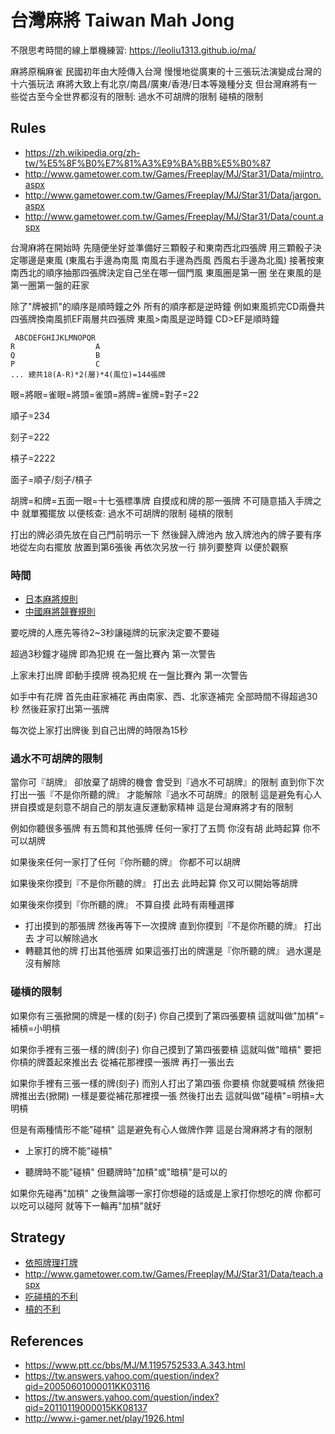 # 台灣麻將 Taiwan Mah Jong

不限思考時間的線上單機練習: https://leoliu1313.github.io/ma/

麻將原稱麻雀 民國初年由大陸傳入台灣 慢慢地從廣東的十三張玩法演變成台灣的十六張玩法 麻將大致上有北京/南昌/廣東/香港/日本等幾種分支 但台灣麻將有一些從古至今全世界都沒有的限制: 過水不可胡牌的限制 碰槓的限制

## Rules

- https://zh.wikipedia.org/zh-tw/%E5%8F%B0%E7%81%A3%E9%BA%BB%E5%B0%87
- http://www.gametower.com.tw/Games/Freeplay/MJ/Star31/Data/mjintro.aspx
- http://www.gametower.com.tw/Games/Freeplay/MJ/Star31/Data/jargon.aspx
- http://www.gametower.com.tw/Games/Freeplay/MJ/Star31/Data/count.aspx

台灣麻將在開始時 先隨便坐好並準備好三顆骰子和東南西北四張牌 用三顆骰子決定哪邊是東風 (東風右手邊為南風 南風右手邊為西風 西風右手邊為北風) 接著按東南西北的順序抽那四張牌決定自己坐在哪一個門風 東風圈是第一圈 坐在東風的是第一圈第一盤的莊家

除了"牌被抓"的順序是順時鐘之外 所有的順序都是逆時鐘 例如東風抓完CD兩疊共四張牌換南風抓EF兩層共四張牌 東風>南風是逆時鐘 CD>EF是順時鐘

```
 ABCDEFGHIJKLMNOPQR
R                  A
Q                  B
P                  C
... 總共18(A-R)*2(層)*4(風位)=144張牌
```

眼=將眼=雀眼=將頭=雀頭=將牌=雀牌=對子=22

順子=234

刻子=222

槓子=2222

面子=順子/刻子/槓子

胡牌=和牌=五面一眼=十七張標準牌 自摸成和牌的那一張牌 不可隨意插入手牌之中 就單獨擺放 以便核查: 過水不可胡牌的限制 碰槓的限制

打出的牌必須先放在自己門前明示一下 然後歸入牌池內 放入牌池內的牌子要有序地從左向右擺放 放置到第6張後 再依次另放一行 排列要整齊 以便於觀察

### 時間

- [日本麻將規則](https://zh.wikipedia.org/zh-tw/%E6%97%A5%E6%9C%AC%E9%BA%BB%E5%B0%86%E8%A7%84%E5%88%99#.E5.89.AF.E9.9C.B2.E7.9A.84.E4.BC.98.E5.85.88.E9.A1.BA.E5.BA.8F)
- [中國麻將競賽規則](https://zh.wikisource.org/zh-hant/%E4%B8%AD%E5%9B%BD%E9%BA%BB%E5%B0%86%E7%AB%9E%E8%B5%9B%E8%A7%84%E5%88%99)

要吃牌的人應先等待2~3秒讓碰牌的玩家決定要不要碰

超過3秒鐘才碰牌 即為犯規 在一盤比賽內 第一次警告

上家未打出牌 即動手摸牌 視為犯規 在一盤比賽內 第一次警告

如手中有花牌 首先由莊家補花 再由南家、西、北家逐補完 全部時間不得超過30秒 然後莊家打出第一張牌

每次從上家打出牌後 到自己出牌的時限為15秒

### 過水不可胡牌的限制

當你可『胡牌』 卻放棄了胡牌的機會 會受到『過水不可胡牌』的限制 直到你下次打出一張『不是你所聽的牌』 才能解除『過水不可胡牌』的限制 這是避免有心人拼自摸或是刻意不胡自己的朋友違反運動家精神 這是台灣麻將才有的限制

例如你聽很多張牌 有五筒和其他張牌 任何一家打了五筒 你沒有胡 此時起算 你不可以胡牌

如果後來任何一家打了任何『你所聽的牌』 你都不可以胡牌

如果後來你摸到『不是你所聽的牌』 打出去 此時起算 你又可以開始等胡牌

如果後來你摸到『你所聽的牌』 不算自摸 此時有兩種選擇

- 打出摸到的那張牌 然後再等下一次摸牌 直到你摸到『不是你所聽的牌』 打出去 才可以解除過水
- 轉聽其他的牌 打出其他張牌 如果這張打出的牌還是『你所聽的牌』 過水還是沒有解除

### 碰槓的限制

如果你有三張掀開的牌是一樣的(刻子) 你自己摸到了第四張要槓 這就叫做"加槓"=補槓=小明槓

如果你手裡有三張一樣的牌(刻子) 你自己摸到了第四張要槓 這就叫做"暗槓" 要把你槓的牌蓋起來推出去 從補花那裡摸一張牌 再打一張出去

如果你手裡有三張一樣的牌(刻子) 而別人打出了第四張 你要槓 你就要喊槓 然後把牌推出去(掀開) 一樣是要從補花那裡摸一張 然後打出去 這就叫做"碰槓"=明槓=大明槓

但是有兩種情形不能"碰槓" 這是避免有心人做牌作弊 這是台灣麻將才有的限制

- 上家打的牌不能"碰槓"

- 聽牌時不能"碰槓" 但聽牌時"加槓"或"暗槓"是可以的

如果你先碰再"加槓" 之後無論哪一家打你想碰的話或是上家打你想吃的牌 你都可以吃可以碰阿 就等下一輪再"加槓"就好

## Strategy

- [依照牌理打牌](https://zh.wikibooks.org/zh-hant/%E6%97%A5%E6%9C%AC%E9%BA%BB%E5%B0%87%E4%B8%AD%E9%9A%8E/%E4%BE%9D%E7%85%A7%E7%89%8C%E7%90%86%E6%89%93%E7%89%8C)
- http://www.gametower.com.tw/Games/Freeplay/MJ/Star31/Data/teach.aspx
- [吃碰槓的不利](https://zh.wikipedia.org/zh-tw/%E6%97%A5%E6%9C%AC%E9%BA%BB%E5%B0%86%E8%A7%84%E5%88%99#.E5.89.AF.E9.9C.B2.E7.9A.84.E4.B8.8D.E5.88.A9)
- [槓的不利](https://zh.wikipedia.org/zh-tw/%E6%97%A5%E6%9C%AC%E9%BA%BB%E5%B0%86%E8%A7%84%E5%88%99#.E6.9D.A0.E7.9A.84.E6.9C.89.E5.88.A9.E4.B8.8E.E4.B8.8D.E5.88.A9.E4.B9.8B.E5.A4.84)

## References

- https://www.ptt.cc/bbs/MJ/M.1195752533.A.343.html
- https://tw.answers.yahoo.com/question/index?qid=20050601000011KK03116
- https://tw.answers.yahoo.com/question/index?qid=20110119000015KK08137
- http://www.i-gamer.net/play/1926.html
